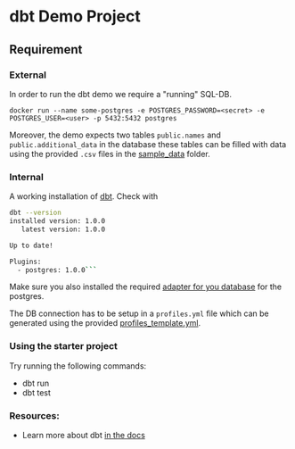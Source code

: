 # dbt Demo Project

## Requirement

### External
In order to run the dbt demo we require a "running" SQL-DB. 
```
docker run --name some-postgres -e POSTGRES_PASSWORD=<secret> -e POSTGRES_USER=<user> -p 5432:5432 postgres
```
Moreover, the demo expects two tables `public.names` and `public.additional_data` in the database these tables can be
filled with data using the provided `.csv` files in the [sample_data](sample_data) folder.

### Internal
A working installation of [dbt](https://docs.getdbt.com/docs/get-started/installation).
Check with
```bash
dbt --version
installed version: 1.0.0
   latest version: 1.0.0

Up to date!

Plugins:
  - postgres: 1.0.0```
```

Make sure you also installed the required [adapter for you database](https://docs.getdbt.com/docs/supported-data-platforms) 
for the postgres.

The DB connection has to be setup in a `profiles.yml` file which can be generated using the
provided [profiles_template.yml](profiles_template.yml).

### Using the starter project

Try running the following commands:
- dbt run
- dbt test


### Resources:
- Learn more about dbt [in the docs](https://docs.getdbt.com/docs/introduction)
